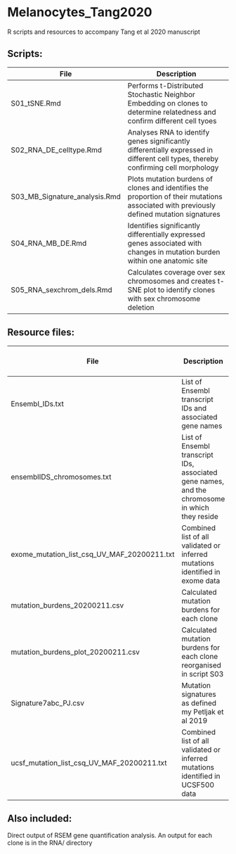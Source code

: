 # Melanocytes_Tang2020
 R scripts and resources to accompany Tang et al 2020 manuscript
 
## Scripts:
File | Description
-----|------------
S01_tSNE.Rmd | Performs t-Distributed Stochastic Neighbor Embedding on clones to determine relatedness and confirm different cell tyoes
S02_RNA_DE_celltype.Rmd | Analyses RNA to identify genes significantly differentially expressed in different cell types, thereby confirming cell morphology
S03_MB_Signature_analysis.Rmd | Plots mutation burdens of clones and identifies the proportion of their mutations associated with previously defined mutation signatures
S04_RNA_MB_DE.Rmd | Identifies significantly differentially expressed genes associated with changes in mutation burden within one anatomic site
S05_RNA_sexchrom_dels.Rmd | Calculates coverage over sex chromosomes and creates t-SNE plot to identify clones with sex chromosome deletion

## Resource files:
File | Description | Used in script
-----|------------|---------
Ensembl_IDs.txt | List of Ensembl transcript IDs and associated gene names | S01, S02, S04, S05
ensemblIDS_chromosomes.txt | List of Ensembl transcript IDs, associated gene names, and the chromosome in which they reside | S05
exome_mutation_list_csq_UV_MAF_20200211.txt | Combined list of all validated or inferred mutations identified in exome data | S03
mutation_burdens_20200211.csv | Calculated mutation burdens for each clone | S03
mutation_burdens_plot_20200211.csv | Calculated mutation burdens for each clone reorganised in script S03 | S04
Signature7abc_PJ.csv | Mutation signatures as defined my Petljak et al 2019 | S03
ucsf_mutation_list_csq_UV_MAF_20200211.txt | Combined list of all validated or inferred mutations identified in UCSF500 data | S03

## Also included:

Direct output of RSEM gene quantification analysis.
An output for each clone is in the RNA/ directory

